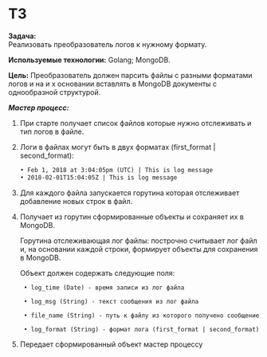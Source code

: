 # ТЗ

**Задача:**  
Реализовать преобразователь логов к нужному формату.

**Используемые технологии:** Golang; MongoDB.

**Цель:** Преобразователь должен парсить файлы с разными форматами логов и на и
х основании вставлять в MongoDB документы с однообразной структурой.

***Мастер процесс:***

1. При старте получает список файлов которые нужно отслеживать и тип логов в файле.

2. Логи в файлах могут быть в двух форматах (first_format | second_format):

    ```dtd
    • Feb 1, 2018 at 3:04:05pm (UTC) | This is log message
    • 2018-02-01T15:04:05Z | This is log message
    ```

3. Для каждого файла запускается горутина которая отслеживает добавление  новых строк в файл.

4. Получает из горутин сформированные объекты и сохраняет их в MongoDB.

    Горутина отслеживающая лог файлы: построчно считывает лог файл и, на основании каждой строки,
    формирует объекты для сохранения в MongoDB.

    Объект должен содержать следующие поля:

        • log_time (Date) - время записи из лог файла

        • log_msg (String) - текст сообщения из лог файла

        • file_name (String) - путь к файлу из которого получено сообщение

        • log_format (String) - формат лога (first_format | second_format)

5. Передает сформированный объект мастер процессу
